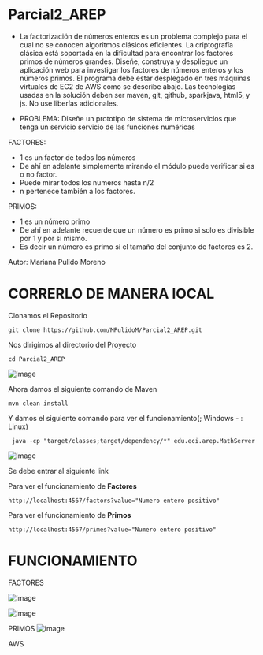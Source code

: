 # Parcial2_AREP

- La factorización de números enteros es un problema complejo para el cual no se conocen algoritmos clásicos eficientes. La criptografía clásica está soportada en la dificultad para encontrar los factores primos de números grandes.
Diseñe, construya y despliegue un aplicación web para investigar los factores de números enteros y los números primos. El programa debe estar desplegado en tres máquinas virtuales de EC2 de AWS como se describe abajo. Las tecnologías usadas en la solución deben ser maven, git, github, sparkjava, html5, y js. No use liberías adicionales.

- PROBLEMA:
Diseñe un prototipo de sistema de microservicios que tenga un servicio servicio de las funciones numéricas


FACTORES:
- 1 es un factor de todos los números
- De ahí en adelante simplemente mirando el módulo puede verificar si es o no factor.
- Puede mirar todos los numeros hasta n/2
- n pertenece también a los factores.


PRIMOS: 
- 1 es un número primo
- De ahí en adelante recuerde que un número es primo si solo es divisible por 1 y por si mismo.
- Es decir un número es primo si el tamaño del conjunto de factores es 2.


Autor: Mariana Pulido Moreno 

# CORRERLO DE MANERA lOCAL

Clonamos el Repositorio
```
git clone https://github.com/MPulidoM/Parcial2_AREP.git
```
Nos dirigimos al directorio del Proyecto
```
cd Parcial2_AREP
```
![image](https://github.com/MPulidoM/Parcial2_AREP/assets/118181543/a612a531-d6ef-490f-9869-a2e17878255e)

Ahora damos el siguiente comando de Maven 
```
mvn clean install
```
Y damos el siguiente comando para ver el funcionamiento(; Windows - : Linux)
```
 java -cp "target/classes;target/dependency/*" edu.eci.arep.MathServer
```
![image](https://github.com/MPulidoM/Parcial2_AREP/assets/118181543/cf827730-de73-4c1f-8dfb-423bbcd7acb6)

Se debe entrar al siguiente link

Para ver el funcionamiento de **Factores**
```
http://localhost:4567/factors?value="Numero entero positivo"
```
Para ver el funcionamiento de **Primos**
```
http://localhost:4567/primes?value="Numero entero positivo"
```

# FUNCIONAMIENTO

FACTORES

![image](https://github.com/MPulidoM/Parcial2_AREP/assets/118181543/c4ee943f-f978-46ae-8c91-4b7d4b86e115)

![image](https://github.com/MPulidoM/Parcial2_AREP/assets/118181543/0ca3c91b-f556-4cec-b567-ab230a950d5c)

PRIMOS
![image](https://github.com/MPulidoM/Parcial2_AREP/assets/118181543/977967a9-99b0-455c-b493-ea40e30b5464)



AWS





